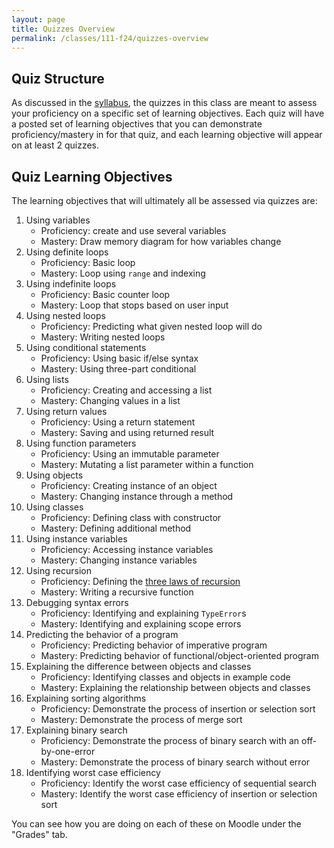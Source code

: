 ```yaml
---
layout: page
title: Quizzes Overview
permalink: /classes/111-f24/quizzes-overview
---
```


## Quiz Structure
As discussed in the [syllabus](syllabus), the quizzes in this class are meant to assess your proficiency on a specific set of learning objectives.
Each quiz will have a posted set of learning objectives that you can demonstrate proficiency/mastery in for that quiz, and each learning objective will appear on at least 2 quizzes.

## Quiz Learning Objectives
The learning objectives that will ultimately all be assessed via quizzes are:
1. Using variables
    * Proficiency: create and use several variables
    * Mastery: Draw memory diagram for how variables change
2. Using definite loops
    * Proficiency: Basic loop
    * Mastery: Loop using `range` and indexing
3. Using indefinite loops
    * Proficiency: Basic counter loop
    * Mastery: Loop that stops based on user input
4. Using nested loops
    * Proficiency: Predicting what given nested loop will do
    * Mastery: Writing nested loops
5. Using conditional statements
    * Proficiency: Using basic if/else syntax
    * Mastery: Using three-part conditional
6. Using lists
    * Proficiency: Creating and accessing a list
    * Mastery: Changing values in a list
7. Using return values
    * Proficiency: Using a return statement
    * Mastery: Saving and using returned result
8. Using function parameters
    * Proficiency: Using an immutable parameter
    * Mastery: Mutating a list parameter within a function
9. Using objects
    * Proficiency: Creating instance of an object
    * Mastery: Changing instance through a method
10. Using classes
    * Proficiency: Defining class with constructor
    * Mastery: Defining additional method
11. Using instance variables
    * Proficiency: Accessing instance variables
    * Mastery: Changing instance variables
12. Using recursion
    * Proficiency: Defining the [three laws of recursion](https://runestone.academy/ns/books/published/pythonds3/Recursion/TheThreeLawsofRecursion.html?mode=browsing)
    * Mastery: Writing a recursive function
13. Debugging syntax errors
    * Proficiency: Identifying and explaining `TypeError`s
    * Mastery: Identifying and explaining scope errors
14. Predicting the behavior of a program
    * Proficiency: Predicting behavior of imperative program
    * Mastery: Predicting behavior of functional/object-oriented program
15. Explaining the difference between objects and classes
    * Proficiency: Identifying classes and objects in example code
    * Mastery: Explaining the relationship between objects and classes
16. Explaining sorting algorithms
    * Proficiency: Demonstrate the process of insertion or selection sort
    * Mastery: Demonstrate the process of merge sort
17. Explaining binary search
    * Proficiency: Demonstrate the process of binary search with an off-by-one-error
    * Mastery: Demonstrate the process of binary search without error
18. Identifying worst case efficiency
    * Proficiency: Identify the worst case efficiency of sequential search
    * Mastery: Identify the worst case efficiency of insertion or selection sort

You can see how you are doing on each of these on Moodle under the "Grades" tab.